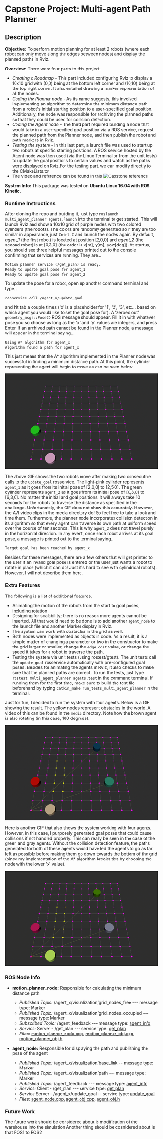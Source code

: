# Capstone Project: Multi-agent Path Planner
## Description
**Objective:** To perform motion planning for at least 2 robots (where each robot can only move along the edges between nodes) and display the planned paths in Rviz.

**Overview:** There were four parts to this project.
- *Creating a Roadmap* - This part included configuring Rviz to display a 10x10 grid with (0,0) being at the bottom left corner and (10,10) being at the top right corner. It also entailed drawing a marker representation of all the nodes.
- *Coding the Planner node* - As its name suggests, this involved implementing an algorithm to determine the minimum distance path from a robot's initial starting position to a user-specified goal position. Additionally, the node was responsible for archiving the planned paths so that they could be used for collision detection.
- *Coding the Agent node* - The third part required building a node that would take in a user-specified goal position via a ROS service, request the planned path from the Planner node, and then publish the robot and path markers in Rviz.
- *Testing the system* - In this last part, a launch file was used to start up two robots at specific starting positions. A ROS service hosted by the Agent node was then used (via the Linux Terminal or from the unit tests) to update the goal positions to certain values and watch as the paths were displayed on Rviz.For the testing part, we can modify directly to the CMakeLists.txt
- The video and reference can be found in this  ![Capstone reference](https://drive.google.com/drive/folders/1G2fulxjxCt_DGC3bYGHdrAfnpl6Qkn84?usp=drive_link)

**System Info:** This package was tested on **Ubuntu Linux 16.04 with ROS Kinetic.**

### Runtime Instructions
After cloning the repo and building it, just type `roslaunch multi_agent_planner agents.launch` into the terminal to get started. This will launch Rviz and show a 10x10 grid of purple nodes with two colored cylinders (the robots). The colors are randomly generated so if they are too similar in appearance, just `Cntrl-C` and launch the nodes again. By default, *agent_1* (the first robot) is located at position [2,0,0] and *agent_2* (the second robot) is at [0,3,0] (the order is x[m], y[m], yaw[deg]). At startup, you should see three helpful messages printed out to the console confirming that services are running. They are...
```
Motion planner service (/get_plan) is ready.
Ready to update goal pose for agent_1
Ready to update goal pose for agent_2
```
To update the pose for a robot, open up another command terminal and type...
```
rosservice call /agent_x/update_goal
```
and hit tab a couple times ('x' is a placeholder for '1', '2', '3', etc... based on which agent you would like to set the goal pose for). A 'zeroed out' `geometry_msgs::Pose2D` ROS message should appear. Fill it in with whatever pose you so choose as long as the 'x' and 'y' values are integers, and press Enter. If an archived path cannot be found in the Planner node, a message will appear in the terminal saying...
```
Using A* algorithm for agent_x
Algorithm found a path for agent_x
```
This just means that the A\* algorithm implemented in the Planner node was successful in finding a minimum distance path. At this point, the cylinder representing the agent will begin to move as can be seen below.

![test_case_gif](media/test_cases.gif)

The above GIF shows the two robots move after making two consecutive calls to the `update_goal` rosservice. The light-pink cylinder represents `agent_1` as it goes from its initial pose of [2,0,0] to [2,5,0]. The green cylinder represents `agent_2` as it goes from its initial pose of [0,3,0] to [6,3,0]. No matter the initial and goal positions, it will always take 10 seconds for the robots to traverse the distance as specified in the challenge. Unfortunately, the GIF does not show this accurately. However, the AVI video clips in the media directory do! So feel free to take a look and time them. Furthermore, the planner node incorporates collision detection in its algorithm so that every agent can traverse its own path at uniform speed over the course of ten seconds. This is why `agent_2` does not travel purely in the horizontal direction. In any event, once each robot arrives at its goal pose, a message is printed out to the terminal saying...
```
Target goal has been reached by agent_x
```
Besides for these messages, there are a few others that will get printed to the user if an invalid goal pose is entered or the user just wants a robot to rotate in place (which it can do! Just it's hard to see with cylindrical robots). However, I will not describe them here.

 ### Extra Features
The following is a list of additional features.
 - Animating the motion of the robots from the start to goal poses, including rotation
 - Designing for scalability; there is no reason more agents cannot be inserted. All that would need to be done is to add another `agent_node` to the launch file and another Marker display in Rviz.
 - The system can work with obstacles in the grid as well.
 - Both nodes were implemented as objects in code. As a result, it is a simple matter of changing a parameter or two in the constructor to make the grid larger or smaller, change the `edge_cost` value, or change the speed it takes for a robot to traverse the path.
 - Testing the system via unit tests (using rostest/gtest). The unit tests call the `update_goal` rosservice automatically with pre-configured goal poses. Besides for animating the agents in Rviz, it also checks to make sure that the planned paths are correct. To run the tests, just type `rostest multi_agent_planner agents.test` in the command terminal. If running them for the first time, make sure to build the test file beforehand by typing `catkin_make run_tests_multi_agent_planner` in the terminal.

 Just for fun, I decided to run the system with four agents. Below is a GIF showing the result. The yellow nodes represent obstacles in the world. A video of this can be found in the `media` directory. Note how the brown agent is also rotating (in this case, 180 degrees).

 ![four_robots](media/four_agents.gif)

 Here is another GIF that also shows the system working with four agents. However, in this case, I purposely generated goal poses that could cause collisions if not handled properly. This can really be seen in the case of the green and gray agents. Without the collision detection feature, the paths generated for both of these agents would have led the agents to go as far left as possible before making them go down towards the bottom of the grid (since my implementation of the A* algorithm breaks ties by choosing the node with the lower 'x' value).

 ![four_robots_collisions](media/four_agents_collisions.gif)

 ### ROS Node Info

 - **motion_planner_node:** Responsible for calculating the minimum distance path
     - *Published Topic:* /agent_x/visualization/grid_nodes_free --- message type: Marker
     - *Published Topic:* /agent_x/visualization/grid_nodes_occupied --- message type: Marker
     - *Subscribed Topic:* /agent_feedback --- message type: [agent_info](msg/agent_info.msg)
     - *Service:* Server - /get_plan --- service type: [get_plan](srv/get_plan.srv)
     - *Files:* [motion_planner_node.cpp](src/motion_planner_node.cpp), [motion_planner_obj.cpp](src/motion_planner_obj.cpp), [motion_planner_obj.h](motion_planner_obj.h)

 - **agent_node:** Responsible for displaying the path and publishing the pose of the agent
     - *Published Topic:* /agent_x/visualization/base_link -- message type: Marker
     - *Published Topic:* /agent_x/visualization/path --- message type: Marker
     - *Published Topic:* /agent_feedback --- message type: [agent_info](msg/agent_info.msg)
     - *Service:* Client - /get_plan --- service type: [get_plan](srv/get_plan.srv)
     - *Service* Server - /agent_x/update_goal -- service type: [update_goal](srv/update_goal.srv)
     - *Files:* [agent_node.cpp](src/agent_node.cpp), [agent_obj.cpp](src/agent_obj.cpp), [agent_obj.h](agent_obj.h)

### Future Work

The future work should be considered about is modification of the warehouse into the simulation
Another thing should be cosnidered about is that ROS1 to ROS2

